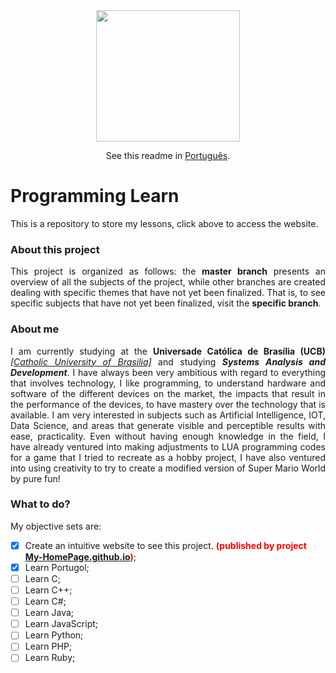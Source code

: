 <div align="center">
  <a href="https://kevinyteixeira.github.io/My-HomePage.github.io/" target="_blank"><img src="https://freepngimg.com/download/www/13-2-www-png-images.png" style="max-width: 100%;" width="230" height="210"></a>

  See this readme in <a href="https://github.com/KevinyTeixeira/Programming-learn/blob/master/github/README-pt-BR.md">Português</a>.
</div>

# Programming Learn
<p align="justify">This is a repository to store my lessons, click above to access the website.</p>

### About this project

<p align="justify">This project is organized as follows: the <b>master branch</b> presents an overview of all the subjects of the project, while other branches are created dealing with specific themes that have not yet been finalized. That is, to see specific subjects that have not yet been finalized, visit the <b>specific branch</b>.</p>

### About me

<p align="justify">I am currently studying at the <b>Universade Católica de Brasília (UCB)</b> <i><a href="https://ucb.catolica.edu.br/portal/">[Catholic University of Brasilia]</a></i> and studying <b><i>Systems Analysis and Development</i></b>. I have always been very ambitious with regard to everything that involves technology, I like programming, to understand hardware and software of the different devices on the market, the impacts that result in the performance of the devices, to have mastery over the technology that is available. I am very interested in subjects such as Artificial Intelligence, IOT, Data Science, and areas that generate visible and perceptible results with ease, practicality. Even without having enough knowledge in the field, I have already ventured into making adjustments to LUA programming codes for a game that I tried to recreate as a hobby project, I have also ventured into using creativity to try to create a modified version of Super Mario World by pure fun!</p>

### What to do?
<p align="justify">My objective sets are:</p>

- [x]	Create an intuitive website to see this project. <b style="color:red">(published by project <a href="https://github.com/KevinyTeixeira/My-HomePage.github.io">My-HomePage.github.io</a>)</b>;
- [x]	Learn Portugol;
- [ ]	Learn C;
- [ ]	Learn C++;
- [ ]	Learn C#;
- [ ]	Learn Java;
- [ ]	Learn JavaScript;
- [ ]	Learn Python;
- [ ]	Learn PHP;
- [ ]	Learn Ruby;
